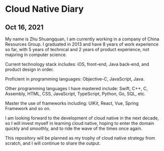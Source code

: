# Cloud Native Diary

## Oct 16, 2021

My name is Zhu Shuangquan, I am currently working in a company of China Resources Group. I graduated in 2013 and have 8 years of work experience so far, with 5 years of technical and 2 years of product experience, not majoring in computer science.

Current technology stack includes: iOS, front-end, Java back-end, and product design in order.

Proficient in programming languages: Objective-C, JavaScript, Java.

Other programming languages I have mastered include: Swift, C++, C, Assembly, HTML, CSS, JavaScript, TypeScript, Python, Go, SQL, etc.

Master the use of frameworks including: UIKit, React, Vue, Spring Framework and so on.

I am looking forward to the development of cloud native in the next decade, so I will invest myself in learning cloud native, hoping to enter the domain quickly and smoothly, and to ride the wave of the times once again.

This repository will be planned as my trophy of cloud native strategy from scratch, and I will continue to share the output.
